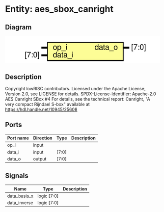 # Entity: aes_sbox_canright

## Diagram

![Diagram](aes_sbox_canright.svg "Diagram")
## Description

Copyright lowRISC contributors.
 Licensed under the Apache License, Version 2.0, see LICENSE for details.
 SPDX-License-Identifier: Apache-2.0
 AES Canright SBox #4
 For details, see the technical report: Canright, "A very compact Rijndael S-box"
 available at https://hdl.handle.net/10945/25608
 
## Ports

| Port name | Direction | Type  | Description |
| --------- | --------- | ----- | ----------- |
| op_i      | input     |       |             |
| data_i    | input     | [7:0] |             |
| data_o    | output    | [7:0] |             |
## Signals

| Name         | Type        | Description |
| ------------ | ----------- | ----------- |
| data_basis_x | logic [7:0] |             |
| data_inverse | logic [7:0] |             |
